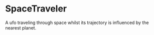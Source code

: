 # SpaceTraveler
A ufo traveling through space whilst its trajectory is influenced by the nearest planet.
